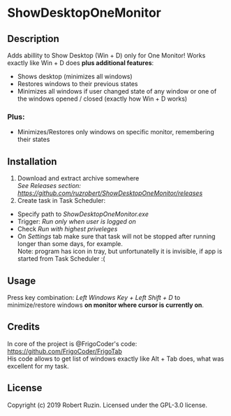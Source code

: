 # ShowDesktopOneMonitor

## Description
Adds abillity to Show Desktop (Win + D) only for One Monitor!
Works exactly like Win + D does **plus additional features**:
- Shows desktop (minimizes all windows)
- Restores windows to their previous states
- Minimizes all windows if user changed state of any window or one of the windows opened / closed (exactly how Win + D works)  
### Plus: ###
- Minimizes/Restores only windows on specific monitor, remembering their states

## Installation
1. Download and extract archive somewhere  
*See Releases section: https://github.com/ruzrobert/ShowDesktopOneMonitor/releases*
2. Create task in Task Scheduler:  
- Specify path to *ShowDesktopOneMonitor.exe*
- Trigger: *Run only when user is logged on*
- Check *Run with highest priveleges*
- On *Settings* tab make sure that task will not be stopped after running longer than some days, for example.  
Note: program has icon in tray, but unfortunatelly it is invisible, if app is started from Task Scheduler :(

## Usage
Press key combination: *Left Windows Key + Left Shift + D* to minimize/restore windows **on monitor where cursor is currently on**.

## Credits
In core of the project is @FrigoCoder's code: https://github.com/FrigoCoder/FrigoTab  
His code allows to get list of windows exactly like Alt + Tab does, what was excellent for my task.

## License
Copyright (c) 2019 Robert Ruzin. Licensed under the GPL-3.0 license.
